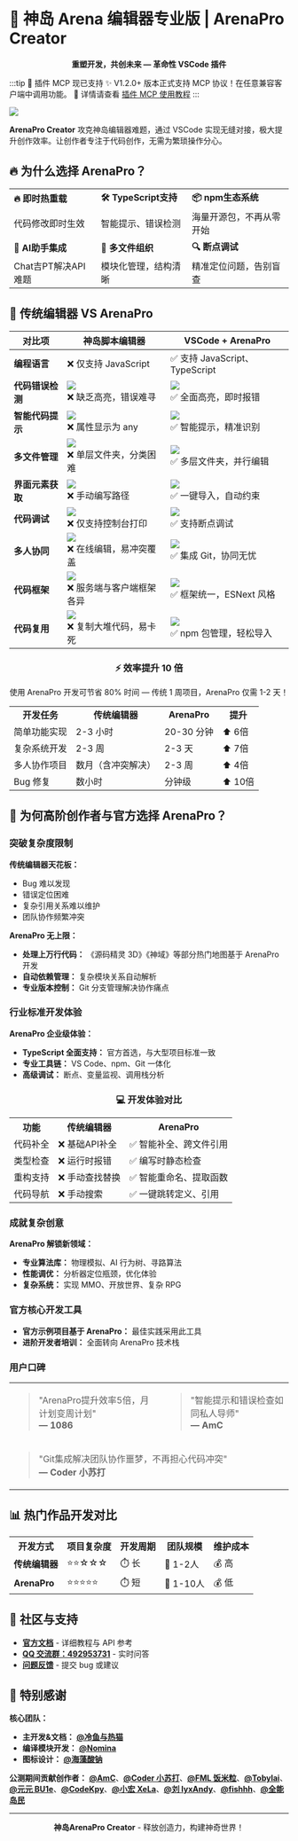 # 🚀 神岛 Arena 编辑器专业版 | ArenaPro Creator

<div align="center">
  
  **重塑开发，共创未来 — 革命性 VSCode 插件**

</div>

:::tip 🎉 插件 MCP 现已支持
✨ V1.2.0+ 版本正式支持 MCP 协议！在任意兼容客户端中调用功能。
📄 详情请查看 [插件 MCP 使用教程](/mcp/)
:::

[![](/arenaproVideo.png)](https://www.bilibili.com/video/BV1bskyYXEsk)

**ArenaPro Creator** 攻克神岛编辑器难题，通过 VSCode 实现无缝对接，极大提升创作效率。让创作者专注于代码创作，无需为繁琐操作分心。

## 🔥 为什么选择 ArenaPro？

<div align="center">
  <table>
    <tr>
      <td><strong>🔥 即时热重载</strong></td>
      <td><strong>🛠️ TypeScript支持</strong></td>
      <td><strong>📦 npm生态系统</strong></td>
    </tr>
    <tr>
      <td>代码修改即时生效</td>
      <td>智能提示、错误检测</td>
      <td>海量开源包，不再从零开始</td>
    </tr>
    <tr>
      <td><strong>🤖 AI助手集成</strong></td>
      <td><strong>🧩 多文件组织</strong></td>
      <td><strong>🔍 断点调试</strong></td>
    </tr>
    <tr>
      <td>Chat吉PT解决API难题</td>
      <td>模块化管理，结构清晰</td>
      <td>精准定位问题，告别盲查</td>
    </tr>
  </table>
</div>

## 🚀 传统编辑器 VS ArenaPro

| 对比项           | **神岛脚本编辑器**                                        | **VSCode + ArenaPro**                                    |
| ---------------- | --------------------------------------------------------- | -------------------------------------------------------- |
| **编程语言**     | ❌ 仅支持 JavaScript                                      | ✅ 支持 JavaScript、TypeScript                           |
| **代码错误检测** | ![](/QQ20241005-154400.png)<br>❌ 缺乏高亮，错误难寻      | ![](/QQ20241005-154610.png) <br>✅ 全面高亮，即时报错    |
| **智能代码提示** | ![](/QQ20241005-154453.png) <br>❌ 属性显示为 any         | ![](/QQ20241005-154731.png) <br>✅ 智能提示，精准识别    |
| **多文件管理**   | ![](/QQ20241005-155536.png) <br>❌ 单层文件夹，分类困难   | ![](/QQ20241005-160504.png) <br>✅ 多层文件夹，并行编辑  |
| **界面元素获取** | ![](/QQ20241005-160939.png) <br>❌ 手动编写路径           | ![](/QQ20241005-161207.png) <br>✅ 一键导入，自动约束    |
| **代码调试**     | ![](/QQ20241101-104656.png) <br>❌ 仅支持控制台打印       | ![](/QQ20241101-105415.png) <br>✅ 支持断点调试          |
| **多人协同**     | ![](/QQ20241005-174131.png) <br>❌ 在线编辑，易冲突覆盖   | ![](/QQ20241005-173842.png) <br>✅ 集成 Git，协同无忧    |
| **代码框架**     | ![](/QQ20241005-175719.png) <br>❌ 服务端与客户端框架各异 | ![](/QQ20241005-175546.png) <br>✅ 框架统一，ESNext 风格 |
| **代码复用**     | ![](/QQ20241130-131627.png)<br>❌ 复制大堆代码，易卡死    | ![](/QQ20241129-212048.png) <br>✅ npm 包管理，轻松导入  |

<div align="center">
  <h3>⚡ 效率提升 10 倍</h3>
  <p>使用 ArenaPro 开发可节省 80% 时间 — 传统 1 周项目，ArenaPro 仅需 1-2 天！</p>
  
  <table>
    <tr>
      <td align="center"><strong>开发任务</strong></td>
      <td align="center"><strong>传统编辑器</strong></td>
      <td align="center"><strong>ArenaPro</strong></td>
      <td align="center"><strong>提升</strong></td>
    </tr>
    <tr>
      <td>简单功能实现</td>
      <td>2-3 小时</td>
      <td>20-30 分钟</td>
      <td>⬆️ 6倍</td>
    </tr>
    <tr>
      <td>复杂系统开发</td>
      <td>2-3 周</td>
      <td>2-3 天</td>
      <td>⬆️ 7倍</td>
    </tr>
    <tr>
      <td>多人协作项目</td>
      <td>数月（含冲突解决）</td>
      <td>2-3 周</td>
      <td>⬆️ 4倍</td>
    </tr>
    <tr>
      <td>Bug 修复</td>
      <td>数小时</td>
      <td>分钟级</td>
      <td>⬆️ 10倍</td>
    </tr>
  </table>
</div>

## 💎 为何高阶创作者与官方选择 ArenaPro？

### 突破复杂度限制

**传统编辑器天花板：**

- Bug 难以发现
- 错误定位困难
- 复杂引用关系难以维护
- 团队协作频繁冲突

**ArenaPro 无上限：**

- **处理上万行代码：** 《源码精灵 3D》《神域》等部分热门地图基于 ArenaPro 开发
- **自动依赖管理：** 复杂模块关系自动解析
- **专业版本控制：** Git 分支管理解决协作痛点

### 行业标准开发体验

**ArenaPro 企业级体验：**

- **TypeScript 全面支持：** 官方首选，与大型项目标准一致
- **专业工具链：** VS Code、npm、Git 一体化
- **高级调试：** 断点、变量监视、调用栈分析

<div align="center">
  <h3>💻 开发体验对比</h3>
  <table>
    <tr>
      <th>功能</th>
      <th>传统编辑器</th>
      <th>ArenaPro</th>
    </tr>
    <tr>
      <td>代码补全</td>
      <td>❌ 基础API补全</td>
      <td>✅ 智能补全、跨文件引用</td>
    </tr>
    <tr>
      <td>类型检查</td>
      <td>❌ 运行时报错</td>
      <td>✅ 编写时静态检查</td>
    </tr>
    <tr>
      <td>重构支持</td>
      <td>❌ 手动查找替换</td>
      <td>✅ 智能重命名、提取函数</td>
    </tr>
    <tr>
      <td>代码导航</td>
      <td>❌ 手动搜索</td>
      <td>✅ 一键跳转定义、引用</td>
    </tr>
  </table>
</div>

### 成就复杂创意

**ArenaPro 解锁新领域：**

- **专业算法库：** 物理模拟、AI 行为树、寻路算法
- **性能调优：** 分析器定位瓶颈，优化体验
- **复杂系统：** 实现 MMO、开放世界、复杂 RPG

### 官方核心开发工具

- **官方示例项目基于 ArenaPro：** 最佳实践采用此工具
- **进阶开发者培训：** 全面转向 ArenaPro 技术栈

### 用户口碑

<div align="center">
<table>
  <tr>
    <td>
      <blockquote>
        "ArenaPro提升效率5倍，月计划变周计划"
        <br><strong>— 1086</strong>
      </blockquote>
    </td>
    <td>
      <blockquote>
        "智能提示和错误检查如同私人导师"
        <br><strong>— AmC</strong>
      </blockquote>
    </td>
  </tr>
  <tr>
    <td colspan="2">
      <blockquote>
        "Git集成解决团队协作噩梦，不再担心代码冲突"
        <br><strong>— Coder 小苏打</strong>
      </blockquote>
    </td>
  </tr>
</table>
</div>

## 📊 热门作品开发对比

<div align="center">
<table>
  <tr>
    <th>开发方式</th>
    <th>项目复杂度</th>
    <th>开发周期</th>
    <th>团队规模</th>
    <th>维护成本</th>
  </tr>
  <tr>
    <td><strong>传统编辑器</strong></td>
    <td>⭐⭐☆☆☆</td>
    <td>⏱️ 长</td>
    <td>👤 1-2人</td>
    <td>💰 高</td>
  </tr>
  <tr>
    <td><strong>ArenaPro</strong></td>
    <td>⭐⭐⭐⭐⭐</td>
    <td>⏱️ 短</td>
    <td>👥 1-10人</td>
    <td>💰 低</td>
  </tr>
</table>
</div>

## 📣 社区与支持

- **[官方文档](https://docs.box3lab.com/arenapro/)** - 详细教程与 API 参考
- **[QQ 交流群：492953731](https://qm.qq.com/q/tvrI6iSl56)** - 实时问答
- **[问题反馈](https://gitee.com/box3lab/arena-vscode-plugin/issues)** - 提交 bug 或建议

## 🙏 特别感谢

**核心团队：**

- **主开发&文档：** [**@冷鱼与热猫**](https://dao3.fun/profile/83354)
- **编译模块开发：** [**@Nomina**](https://dao3.fun/profile/13631966)
- **图标设计：** [**@海藻酸钠**](https://dao3.fun/profile/73)

**公测期间贡献创作者：** [**@AmC**](https://dao3.fun/profile/12882489)、[**@Coder 小苏打**](https://dao3.fun/profile/12902615)、[**@FML 饭米粒**](https://dao3.fun/profile/2218285)、[**@Tobylai**](https://dao3.fun/profile/74)、[**@元元 BU1e**](https://dao3.fun/profile/13306211)、[**@CodeKpy**](https://dao3.fun/profile/12747698)、[**@小宏 XeLa**](https://dao3.fun/profile/4075204)、[**@刘 lyxAndy**](https://dao3.fun/profile/549672)、[**@fishhh**](https://dao3.fun/profile/302458043687863)、[**@全能岛民**](https://dao3.fun/profile/1349822)

---

<div align="center">
  <b>神岛ArenaPro Creator</b> - 释放创造力，构建神奇世界！
</div>
